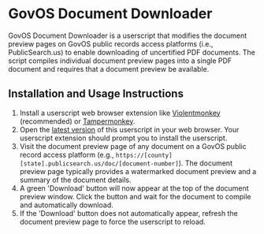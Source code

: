 # GovOS Document Downloader

GovOS Document Downloader is a userscript that modifies the document preview pages on GovOS public records access platforms (i.e., PublicSearch.us) to enable downloading of uncertified PDF documents. The script compiles individual document preview pages into a single PDF document and requires that a document preview be available.

## Installation and Usage Instructions
1. Install a userscript web browser extension like [Violentmonkey](https://violentmonkey.github.io/) (recommended) or [Tampermonkey](https://www.tampermonkey.net/).
2. Open the [latest version](https://raw.githubusercontent.com/rplanier/govos-document-downloader/master/govos-document-downloader.user.js) of this userscript in your web browser. Your userscript extension should prompt you to install the userscript.
3. Visit the document preview page of any document on a GovOS public record access platform (e.g., `https://[county][state].publicsearch.us/doc/[document-number]`). The document preview page typically provides a watermarked document preview and a summary of the document details.
4. A green 'Download' button will now appear at the top of the document preview window.  Click the button and wait for the document to compile and automatically download.
5. If the 'Download' button does not automatically appear, refresh the document preview page to force the userscript to reload.
